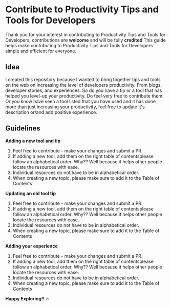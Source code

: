 
# Contribute to Productivity Tips and Tools for Developers

Thank you for your interest in contributing to Productivity Tips and Tools for Developers, contributions are **welcome** and will be fully **credited**
This guide helps make contributing to Productivity Tips and Tools for Developers simple and efficient for everyone.

## Idea

I created this repository because I wanted to bring together tips and tools on the web on increasing the level of developers productivity. From blogs, developer stories, and experiences. So do you have a tip or a tool that has helped you level-up your productivity. Do feel very free to contribute them. Or you know have seen a tool listed that you have used and it has done more than just increasing your productivity, feel free to update it's description or/and add positive experience.

## Guidelines

**Adding a new tool and tip**

1. Feel free to contribute - make your changes and submit a PR.
2. If adding a new tool, add them on the right table of contentsplease follow an alphabetical order. Why?? Well because it helps other people locate the resources with ease.
3. Individual resources do not have to be in alphabetical order.
4. When creating a new topic, please make sure to add it to the Table of Contents

**Updating an old tool tip**
1. Feel free to contribute - make your changes and submit a PR.
2. If adding a new tool, add them on the right table of contentsplease follow an alphabetical order. Why?? Well because it helps other people locate the resources with ease.
3. Individual resources do not have to be in alphabetical order.
4. When creating a new topic, please make sure to add it to the Table of Contents

**Adding your experience**
1. Feel free to contribute - make your changes and submit a PR.
2. If adding a new tool, add them on the right table of contentsplease follow an alphabetical order. Why?? Well because it helps other people locate the resources with ease.
3. Individual resources do not have to be in alphabetical order.
4. When creating a new topic, please make sure to add it to the Table of Contents

**Happy Exploring!!** :fire:
